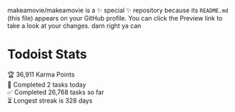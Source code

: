 makeamovie/makeamovie is a ✨ special ✨ repository because its `README.md` (this file) appears on your GitHub profile.
You can click the Preview link to take a look at your changes. darn right ya can

# Todoist Stats

<!-- TODO-IST:START -->
🏆  36,911 Karma Points           
🌸  Completed 2 tasks today           
✅  Completed 26,768 tasks so far           
⏳  Longest streak is 328 days
<!-- TODO-IST:END -->